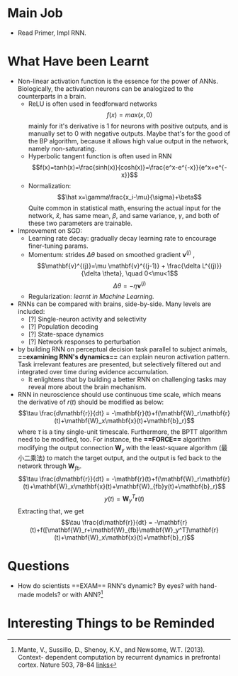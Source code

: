 # Main Job
- Read Primer, Impl RNN.

# What Have been Learnt
- Non-linear activation function is the essence for the power of ANNs. Biologically, the activation neurons can be analogized to the counterparts in a brain.
	- ReLU is often used in feedforward networks $$f(x) = max(x,0)$$mainly for it's derivative is 1 for neurons with positive outputs, and is manually set to 0 with negative outputs. Maybe that's for the good of the BP algorithm, because it allows high value output in the network, namely non-saturating. 
	- Hyperbolic tangent function is often used in RNN $$f(x)=tanh(x)=\frac{sinh(x)}{cosh(x)}=\frac{e^x-e^{-x}}{e^x+e^{-x}}$$
	- Normalization: $$\hat x=\gamma\frac{x_i-\mu}{\sigma}+\beta$$Quite common in statistical math, ensuring the actual input for the network, $\hat x$, has same mean, $\beta$, and same variance, $\gamma$, and both of these two parameters are trainable.
- Improvement on SGD:
	- Learning rate decay: gradually decay learning rate to encourage finer-tuning params.
	- Momentum: strides $\Delta \theta$ based on smoothed gradient $\mathbf{v}^{(j)}$ ,$$\mathbf{v}^{(j)}=\mu \mathbf{v}^{(j-1)} + \frac{\delta L^{(j)}}{\delta \theta}, \quad 0<\mu<1$$$$\Delta \theta = -\eta \mathbf{v}^{(j)}$$
	- Regularization: *learnt in Machine Learning.*
- RNNs can be compared with brains, side-by-side. Many levels are included:
	- [?] Single-neuron activity and selectivity
	- [?] Population decoding
	- [?] State-space dynamics
	- [?] Network responses to perturbation
- by building RNN on perceptual decision task parallel to subject animals, **==examining RNN's dynamics==** can explain neuron activation pattern. Task irrelevant features are presented, but selectively filtered out and integrated over time during evidence accumulation.
	- It enlightens that by building a better RNN on challenging tasks may reveal more about the brain mechanism. 
- RNN in neuroscience should use continuous time scale, which means the derivative of $r(t)$ should be modified as below: $$\tau \frac{d\mathbf{r}}{dt} = -\mathbf{r}(t)+f(\mathbf{W}_r\mathbf{r}(t)+\mathbf{W}_x\mathbf{x}(t)+\mathbf{b}_r)$$where $\tau$ is a tiny single-unit timescale. Furthermore, the BPTT algorithm need to be modified, too. For instance, the **==FORCE==** algorithm modifying the output connection $\mathbf{W}_y$ with the least-square algorithm (最小二乘法) to match the target output, and the output is fed back to the network through $\mathbf{W}_{fb}$.$$\tau \frac{d\mathbf{r}}{dt} = -\mathbf{r}(t)+f(\mathbf{W}_r\mathbf{r}(t)+\mathbf{W}_x\mathbf{x}(t)+\mathbf{W}_{fb}y(t)+\mathbf{b}_r)$$$$y(t)=\mathbf{W}_y^T\mathbf{r}(t)$$ Extracting that, we get $$\tau \frac{d\mathbf{r}}{dt} = -\mathbf{r}(t)+f([\mathbf{W}_r+\mathbf{W}_{fb}\mathbf{W}_y^T]\mathbf{r}(t)+\mathbf{W}_x\mathbf{x}(t)+\mathbf{b}_r)$$
 
# Questions
- How do scientists ==EXAM== RNN's dynamic? By eyes? with hand-made models? or with ANN?[^1]

# Interesting Things to be Reminded



[^1]:Mante, V., Sussillo, D., Shenoy, K.V., and Newsome, W.T. (2013). Context- dependent computation by recurrent dynamics in prefrontal cortex. Nature 503, 78–84 [links](http://refhub.elsevier.com/S0896-6273(20)30705-4/sref110)
